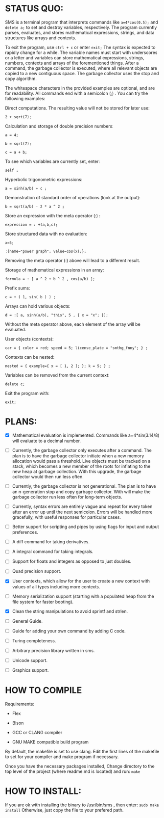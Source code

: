 # STATUS QUO:
SMS is a terminal program that interprets commands like `a=4*cos(0.5);` and `delete a;` to set and destroy variables, respectively.
The program currently parses, evaluates, and stores mathematical expressions, strings, and data structures like arrays and contexts.

To exit the program, use `ctrl + c` or enter `exit;` The syntax is expected to rapidly change for a while. 
The variable names must start with underscores or a letter and variables can store mathematical expressions, strings, numbers, contexts and arrays of the forementioned things.
After a command, the garbage collector is executed, where all relevant objects are copied to a new contiguous space. The garbage collector uses the stop and copy algorithm. 

The whitespace characters in the provided examples are optional, and are for readability.
All commands end with a semicolon (;) .
You can try the following examples:

Direct computations. The resulting value will not be stored for later use:

`2 + sqrt(7);`

Calculation and storage of double precision numbers:

`a = 4;`

`b = sqrt(7);`

`c = a + b;`

To see which variables are currently set, enter:

`self ;`

Hyperbolic trigonometric expressions:

`a = sinh(a/b) + c ;`

Demonstration of standard order of operations (look at the output):

`b = sqrt(a/b) - 2 * a ^ 2 ;` 

Store an expression with the meta operator (:) :

`expression = : +(a,b,c);`

Store structured data with no evaluation:

`x=5;`

`:{name="power graph"; value=cos(x);};`

Removing the meta operator (:) above will lead to a different result.

Storage of mathematical expressions in an array:

`formula = : [ a ^ 2 + b ^ 2 , cos(a/b) ];`

Prefix sums:

`c = + ( 1, sin( b ) ) ;`

Arrays can hold various objects:

`d = :[ a, sinh(a/b), "this", 5 , { x = "x"; }];`

Without the meta operator above, each element of the array will be evaluated.

User objects (contexts):

`car = { color = red; speed = 5; license_plate = "smthg_fnny"; } ; `

Contexts can be nested:

`nested = { example={ x = [ 1, 2 ]; }; k = 5; } ;`

Variables can be removed from the current context:

`delete c; `

Exit the program with:

`exit; `


# PLANS:

- [x] Mathematical evaluation is implemented. Commands like a=4*sin(3.14/8) will evaluate to a decimal number.
- [ ] Currently, the garbage collector only executes after a command. The plan is to have the garbage collector initiate when a new memory allocation would pass a threshold. Live objects must be tracked on a stack, which becomes a new member of the roots for inflating to the new heap at garbage collection. With this upgrade, the garbage collector would then run less often.
- [ ] Currently, the garbage collector is not generational. The plan is to have an n-generation stop and copy garbage collector. With will make the garbage collector run less often for long-term objects.
- [ ] Currently, syntax errors are entirely vague and repeat for every token after an error up until the next semicolon. Errors will be handled more gracefully, with useful responses for particular cases.
- [ ] Better support for scripting and pipes by using flags for input and output preferences.
- [ ] A diff command for taking derivatives.
- [ ] A integral command for taking integrals.
- [ ] Support for floats and integers as opposed to just doubles.
- [ ] Quad precision support.
- [x] User contexts, which allow for the user to create a new context with values of all types including more contexts.
- [ ] Memory serialization support (starting with a populated heap from the file system for faster booting).
- [x] Clean the string manipulations to avoid sprintf and strlen.
- [ ] General Guide.
- [ ] Guide for adding your own command by adding C code.
- [ ] Turing completeness.
- [ ] Arbitrary precision library written in sms.
- [ ] Unicode support.
- [ ] Graphics support.


# HOW TO COMPILE

Requirements:

- Flex

- Bison

- GCC or CLANG compiler

- GNU MAKE compatible build program

By default, the makefile is set to use clang.
Edit the first lines of the makefile to set for your compiler and make program if necessary.

Once you have the necessary packages installed,
Change directory to the top level of the project (where readme.md is located) and run:
`make`

# HOW TO INSTALL:
If you are ok with installing the binary to /usr/bin/sms , then enter:
`sudo make install`
Otherwise, just copy the file to your prefered path.
